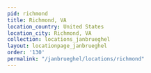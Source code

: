```yaml
---
pid: richmond
title: Richmond, VA
location_country: United States
location_city: Richmond, VA
collection: locations_janbrueghel
layout: locationpage_janbrueghel
order: '130'
permalink: "/janbrueghel/locations/richmond"
---
```

